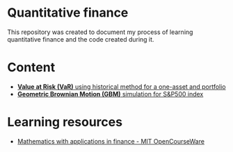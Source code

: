 # Quantitative finance

This repository was created to document my process of learning quantitative finance and the code created during it.

# Content
* <a href="https://github.com/mikolajhojda/quantitative-finance/blob/main/value_at_risk.ipynb"><b>Value at Risk (VaR)</b> using historical method for a one-asset and portfolio</a>
* <a href="https://github.com/mikolajhojda/quantitative-finance/blob/main/geometric_brownian_motion.ipynb"><b>Geometric Brownian Motion (GBM)</b> simulation for S&P500 index</a>

# Learning resources
* <a href="https://ocw.mit.edu/courses/18-s096-topics-in-mathematics-with-applications-in-finance-fall-2013">Mathematics with applications in finance - MIT OpenCourseWare</a>
